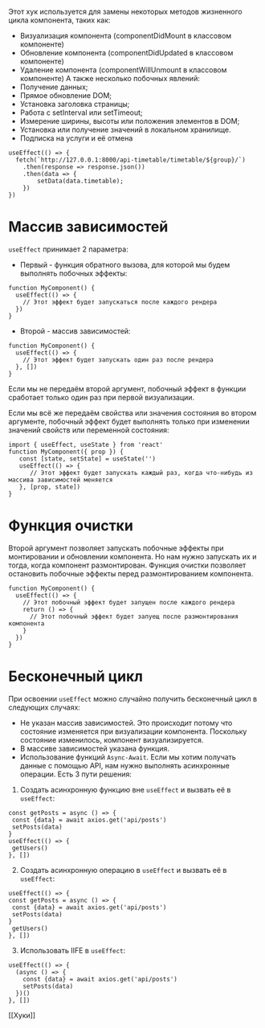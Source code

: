 Этот хук используется для замены некоторых методов жизненного цикла компонента, таких как:
- Визуализация компонента (componentDidMount в классовом компоненте)
- Обновление компонента (componentDidUpdated в классовом компоненте)
- Удаление компонента (componentWillUnmount в классовом компоненте)
А также несколько побочных явлений:
- Получение данных; 
- Прямое обновление DOM;
- Установка заголовка страницы;
- Работа с setInterval или setTimeout;
- Измерение ширины, высоты или положения элементов в DOM;
- Установка или получение значений в локальном хранилище.
- Подписка на услуги и её отмена
```
useEffect(() => {
  fetch(`http://127.0.0.1:8000/api-timetable/timetable/${group}/`)
	.then(response => response.json())
	.then(data => {
		setData(data.timetable);
	})
})
```

# Массив зависимостей
`useEffect` принимает 2 параметра: 
- Первый - функция обратного вызова, для которой мы будем выполнять побочных эффекты:
```
function MyComponent() {
  useEffect(() => {
    // Этот эффект будет запускаться после каждого рендера
  })
}
```

- Второй - массив зависимостей:
```
function MyComponent() {
  useEffect(() => {
    // Этот эффект будет запускать один раз после рендера
  }, [])
}
```

Если мы не передаём второй аргумент, побочный эффект в функции сработает только один раз при первой визуализации.

Если мы всё же передаём свойства или значения состояния во втором аргументе, побочный эффект будет выполнять только при изменении значений свойств или переменной состояния:
```
import { useEffect, useState } from 'react'
function MyComponent({ prop }) {
   const [state, setState] = useState('')
   useEffect(() => {
      // Этот эффект будет запускать каждый раз, когда что-нибудь из массива зависимостей меняется
   }, [prop, state])
}
```

# Функция очистки
Второй аргумент позволяет запускать побочные эффекты при монтировании и обновлении компонента. Но нам нужно запускать их и тогда, когда компонент размонтирован. Функция очистки позволяет остановить побочные эффекты перед размонтированием компонента.
```
function MyComponent() {
  useEffect(() => {
    // Этот побочный эффект будет запущен после каждого рендера
    return () => {
      // Этот побочный эффект будет запуещ после размонтирования компонента
    }
  })
}
```

# Бесконечный цикл
При освоении `useEffect` можно случайно получить бесконечный цикл в следующих случаях:
- Не указан массив зависимостей.
Это происходит потому что состояние изменяется при визуализации компонента. Поскольку состояние изменилось, компонент визуализируется.
- В массиве зависимостей указана функция.
- Использование функций `Async-Await`.
Если мы хотим получать данные с помощью API, нам нужно выполнять асинхронные операции. Есть 3 пути решения:
1. Создать асинхронную функцию вне `useEffect` и вызвать её в `useEffect`:
```
const getPosts = async () => {
 const {data} = await axios.get('api/posts')
 setPosts(data)
}
useEffect(() => {
 getUsers()
}, [])
```

2. Создать асинхронную операцию в `useEffect` и вызвать её в `useEffect`:
```
useEffect(() => {
const getPosts = async () => {
 const {data} = await axios.get('api/posts')
 setPosts(data)
}
 getUsers()
}, [])
```

3. Использовать IIFE в `useEffect`:
```
useEffect(() => {
  (async () => {
    const {data} = await axios.get('api/posts')
    setPosts(data)
  })()
}, [])
```

[[Хуки]]